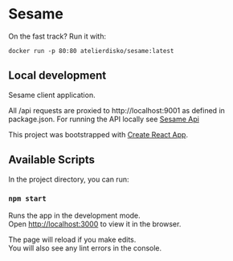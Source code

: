 # Sesame

On the fast track? Run it with:
```
docker run -p 80:80 atelierdisko/sesame:latest
```

## Local development

Sesame client application.

All /api requests are proxied to http://localhost:9001 as defined in package.json.
For running the API locally see [Sesame Api](https://github.com/atelierdisko/sesame-api)

This project was bootstrapped with [Create React App](https://github.com/facebook/create-react-app).

## Available Scripts

In the project directory, you can run:

### `npm start`

Runs the app in the development mode.<br />
Open [http://localhost:3000](http://localhost:3000) to view it in the browser.

The page will reload if you make edits.<br />
You will also see any lint errors in the console.